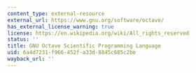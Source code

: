 ```yaml
---
content_type: external-resource
external_url: https://www.gnu.org/software/octave/
has_external_license_warning: true
license: https://en.wikipedia.org/wiki/All_rights_reserved
status: ''
title: GNU Octave Scientific Programming Language
uid: 6a4d7231-f966-452f-a33d-8845c685c2be
wayback_url: ''
---
```

